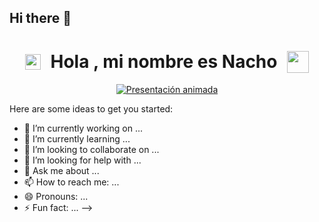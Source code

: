 ## Hi there 👋

<h1 align="center" style="display: flex; justify-content: center; align-items: center; gap: 16px;">
<img src="https://raw.githubusercontent.com/Tarikul-Islam-Anik/Animated-Fluent-Emojis/master/Emojis/Smilies/Thinking%20Face.png" alt="Thinking Face" width="25" height="25" /> Hola , mi nombre es Nacho <img src="https://media.giphy.com/media/hvRJCLFzcasrR4ia7z/giphy.gif" width="35">
</h1>
<p align="center">
<a href="https://github.com/nacho995/presentation-svg">
  <img src="https://presentation-svg.onrender.com/?font=Oswald&lines=Hi,%20I%27m%20Nacho;Junior%20programmer;Full%20Stack%20Developer;Always%20learning" alt="Presentación animada">
</a>

</p>

Here are some ideas to get you started:

- 🔭 I’m currently working on ...
- 🌱 I’m currently learning ...
- 👯 I’m looking to collaborate on ...
- 🤔 I’m looking for help with ...
- 💬 Ask me about ...
- 📫 How to reach me: ...
- 😄 Pronouns: ...
- ⚡ Fun fact: ...
-->
